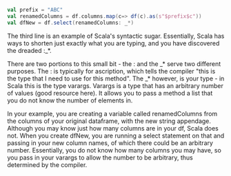 ```scala
val prefix = "ABC"
val renamedColumns = df.columns.map(c=> df(c).as(s"$prefix$c"))
val dfNew = df.select(renamedColumns: _*)
```


The third line is an example of Scala's syntactic sugar. Essentially, Scala has ways to shorten just exactly what you are typing, and you have discovered the dreaded :_*.

There are two portions to this small bit - the : and the _* serve two different purposes. The : is typically for ascription, which tells the compiler "this is the type that I need to use for this method". The _* however, is your type - in Scala this is the type varargs. Varargs is a type that has an arbitrary number of values (good resource here). It allows you to pass a method a list that you do not know the number of elements in.

In your example, you are creating a variable called renamedColumns from the columns of your original dataframe, with the new string appendage. Although you may know just how many columns are in your df, Scala does not. When you create dfNew, you are running a select statement on that and passing in your new column names, of which there could be an arbitrary number. Essentially, you do not know how many columns you may have, so you pass in your varargs to allow the number to be arbitrary, thus determined by the compiler.

